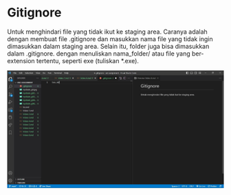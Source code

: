 # Gitignore

Untuk menghindari file yang tidak ikut ke staging area. Caranya adalah dengan membuat file .gitignore dan masukkan nama file yang tidak ingin dimasukkan dalam staging area. Selain itu, folder juga bisa dimasukkan dalam .gitignore. dengan menuliskan nama_folder/ atau file yang ber-extension tertentu, seperti exe (tuliskan \*.exe).

![Nyobain github](nyobain_git7.jpg "Nyobain github")
